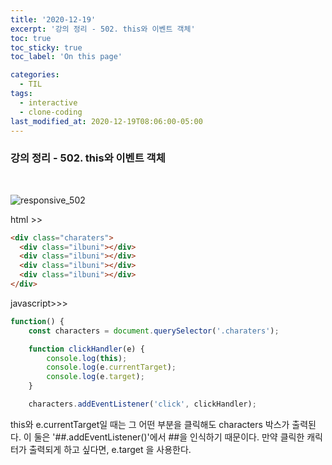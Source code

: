```yaml
---
title: '2020-12-19'
excerpt: '강의 정리 - 502. this와 이벤트 객체'
toc: true
toc_sticky: true
toc_label: 'On this page'

categories:
  - TIL
tags:
  - interactive
  - clone-coding
last_modified_at: 2020-12-19T08:06:00-05:00
---
```


### 강의 정리 - 502. this와 이벤트 객체

<br />

![responsive_502](https://user-images.githubusercontent.com/75867748/102685115-805f1100-4221-11eb-82ff-7ae56eeef93d.png)

html >>

```html
<div class="charaters">
  <div class="ilbuni"></div>
  <div class="ilbuni"></div>
  <div class="ilbuni"></div>
  <div class="ilbuni"></div>
</div>
```

javascript>>>

```javascript
function() {
    const characters = document.querySelector('.charaters');

    function clickHandler(e) {
        console.log(this);
        console.log(e.currentTarget);
        console.log(e.target);
    }

    characters.addEventListener('click', clickHandler);
```

this와 e.currentTarget일 때는 그 어떤 부분을 클릭해도 characters 박스가 출력된다. 이 둘은 '##.addEventListener()'에서 ##을 인식하기 때문이다. 만약 클릭한 캐릭터가 출력되게 하고 싶다면, e.target 을 사용한다.
